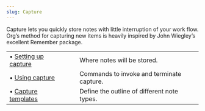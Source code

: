 ```yaml
---
slug: Capture
---
```


Capture lets you quickly store notes with little interruption of your work flow. Org’s method for capturing new items is heavily inspired by John Wiegley’s excellent Remember package.

|                                            |    |                                             |
| :----------------------------------------- | -- | :------------------------------------------ |
| • [Setting up capture](Setting-up-capture) |    | Where notes will be stored.                 |
| • [Using capture](Using-capture)           |    | Commands to invoke and terminate capture.   |
| • [Capture templates](Capture-templates)   |    | Define the outline of different note types. |
